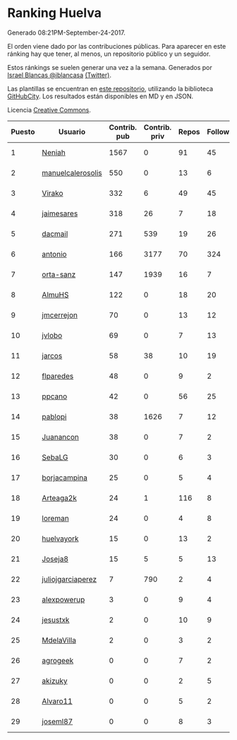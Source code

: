 # Ranking Huelva

Generado 08:21PM-September-24-2017.

El orden viene dado por las contribuciones públicas. Para aparecer en este ránking hay que tener, al menos, un repositorio público y un seguidor.

Estos ránkings se suelen generar una vez a la semana. Generados por [Israel Blancas @iblancasa](https://github.com/iblancasa/) [(Twitter)](https://twitter.com/iblancasa).

Las plantillas se encuentran en [este repositorio](https://github.com/iblancasa/GH-Spanish-Ranking), utilizando la biblioteca [GitHubCity](https://github.com/iblancasa/GitHubCity). Los resultados están disponibles en MD y en JSON.

Licencia [Creative Commons](https://creativecommons.org/licenses/by/4.0/).

| Puesto   |  Usuario  | Contrib. pub | Contrib. priv |Repos| Followers | Desde |  Avatar  |
|----------|-----------|--------------|---------------|-----|-----------|-------|----------|
|1|[Neniah](https://github.com/Neniah)|1567|0|91|45|2011-10-22|![Neniah](https://avatars0.githubusercontent.com/u/1144759)|
|2|[manuelcalerosolis](https://github.com/manuelcalerosolis)|550|0|13|6|2012-12-20|![manuelcalerosolis](https://avatars1.githubusercontent.com/u/3088246)|
|3|[Virako](https://github.com/Virako)|332|6|49|45|2011-05-28|![Virako](https://avatars0.githubusercontent.com/u/815686)|
|4|[jaimesares](https://github.com/jaimesares)|318|26|7|18|2012-09-28|![jaimesares](https://avatars2.githubusercontent.com/u/2446051)|
|5|[dacmail](https://github.com/dacmail)|271|539|19|26|2008-05-28|![dacmail](https://avatars1.githubusercontent.com/u/11754)|
|6|[antonio](https://github.com/antonio)|166|3177|70|324|2008-07-19|![antonio](https://avatars2.githubusercontent.com/u/17516)|
|7|[orta-sanz](https://github.com/orta-sanz)|147|1939|16|7|2013-01-22|![orta-sanz](https://avatars1.githubusercontent.com/u/3337555)|
|8|[AlmuHS](https://github.com/AlmuHS)|122|0|18|20|2015-10-11|![AlmuHS](https://avatars2.githubusercontent.com/u/15078104)|
|9|[jmcerrejon](https://github.com/jmcerrejon)|70|0|13|12|2012-07-09|![jmcerrejon](https://avatars2.githubusercontent.com/u/1942431)|
|10|[jvlobo](https://github.com/jvlobo)|69|0|7|13|2013-10-12|![jvlobo](https://avatars2.githubusercontent.com/u/5671420)|
|11|[jarcos](https://github.com/jarcos)|58|38|10|19|2011-07-23|![jarcos](https://avatars1.githubusercontent.com/u/933995)|
|12|[flparedes](https://github.com/flparedes)|48|0|9|2|2015-06-28|![flparedes](https://avatars1.githubusercontent.com/u/13085943)|
|13|[ppcano](https://github.com/ppcano)|42|0|56|25|2011-06-02|![ppcano](https://avatars3.githubusercontent.com/u/825430)|
|14|[pablopi](https://github.com/pablopi)|38|1626|7|12|2014-02-19|![pablopi](https://avatars3.githubusercontent.com/u/6725714)|
|15|[Juanancon](https://github.com/Juanancon)|38|0|7|2|2016-04-29|![Juanancon](https://avatars2.githubusercontent.com/u/18741909)|
|16|[SebaLG](https://github.com/SebaLG)|30|0|6|3|2015-11-17|![SebaLG](https://avatars2.githubusercontent.com/u/15893746)|
|17|[borjacampina](https://github.com/borjacampina)|25|0|5|4|2010-12-08|![borjacampina](https://avatars2.githubusercontent.com/u/514025)|
|18|[Arteaga2k](https://github.com/Arteaga2k)|24|1|116|8|2012-05-11|![Arteaga2k](https://avatars1.githubusercontent.com/u/1731164)|
|19|[loreman](https://github.com/loreman)|24|0|4|8|2010-11-19|![loreman](https://avatars1.githubusercontent.com/u/488198)|
|20|[huelvayork](https://github.com/huelvayork)|15|0|13|2|2011-03-29|![huelvayork](https://avatars0.githubusercontent.com/u/697151)|
|21|[Joseja8](https://github.com/Joseja8)|15|5|5|13|2014-07-12|![Joseja8](https://avatars3.githubusercontent.com/u/8145991)|
|22|[juliojgarciaperez](https://github.com/juliojgarciaperez)|7|790|2|4|2015-08-26|![juliojgarciaperez](https://avatars1.githubusercontent.com/u/13980296)|
|23|[alexpowerup](https://github.com/alexpowerup)|3|0|9|4|2015-04-20|![alexpowerup](https://avatars3.githubusercontent.com/u/12040064)|
|24|[jesustxk](https://github.com/jesustxk)|2|0|10|9|2014-07-01|![jesustxk](https://avatars1.githubusercontent.com/u/8038664)|
|25|[MdelaVilla](https://github.com/MdelaVilla)|2|0|3|2|2012-07-18|![MdelaVilla](https://avatars3.githubusercontent.com/u/2000720)|
|26|[agrogeek](https://github.com/agrogeek)|0|0|7|2|2009-04-01|![agrogeek](https://avatars3.githubusercontent.com/u/69480)|
|27|[akizuky](https://github.com/akizuky)|0|0|2|5|2011-09-08|![akizuky](https://avatars1.githubusercontent.com/u/1035039)|
|28|[Alvaro11](https://github.com/Alvaro11)|0|0|5|2|2014-09-26|![Alvaro11](https://avatars0.githubusercontent.com/u/8927377)|
|29|[joseml87](https://github.com/joseml87)|0|0|8|3|2016-01-13|![joseml87](https://avatars0.githubusercontent.com/u/16690607)|
